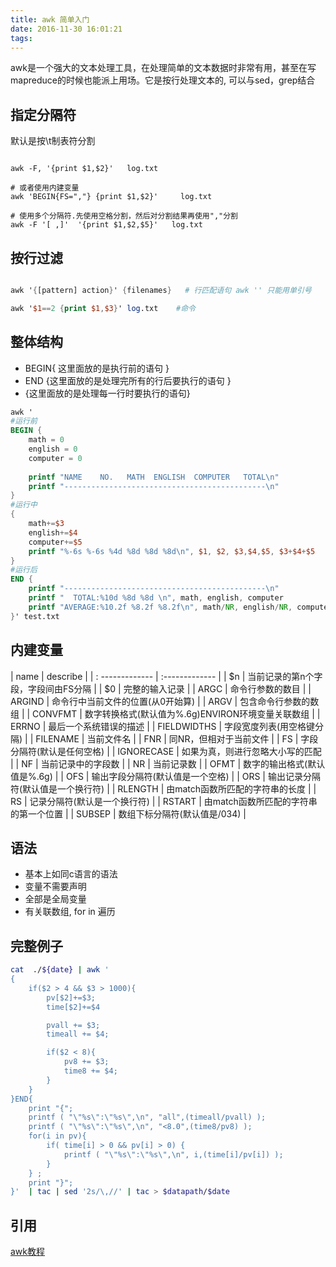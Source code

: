 ```yaml
---
title: awk 简单入门
date: 2016-11-30 16:01:21
tags:
---
```


awk是一个强大的文本处理工具，在处理简单的文本数据时非常有用，甚至在写mapreduce的时候也能派上用场。它是按行处理文本的, 可以与sed，grep结合

## 指定分隔符

默认是按\t制表符分割

```shell

awk -F, '{print $1,$2}'   log.txt

# 或者使用内建变量
awk 'BEGIN{FS=","} {print $1,$2}'     log.txt

# 使用多个分隔符.先使用空格分割，然后对分割结果再使用","分割
awk -F '[ ,]'  '{print $1,$2,$5}'   log.txt
```


## 按行过滤

```awk

awk '{[pattern] action}' {filenames}   # 行匹配语句 awk '' 只能用单引号

awk '$1==2 {print $1,$3}' log.txt    #命令
```

## 整体结构

* BEGIN{ 这里面放的是执行前的语句 }
* END {这里面放的是处理完所有的行后要执行的语句 }
* {这里面放的是处理每一行时要执行的语句}

```awk
awk '
#运行前
BEGIN {
    math = 0
    english = 0
    computer = 0
 
    printf "NAME    NO.   MATH  ENGLISH  COMPUTER   TOTAL\n"
    printf "---------------------------------------------\n"
}
#运行中
{
    math+=$3
    english+=$4
    computer+=$5
    printf "%-6s %-6s %4d %8d %8d %8d\n", $1, $2, $3,$4,$5, $3+$4+$5
}
#运行后
END {
    printf "---------------------------------------------\n"
    printf "  TOTAL:%10d %8d %8d \n", math, english, computer
    printf "AVERAGE:%10.2f %8.2f %8.2f\n", math/NR, english/NR, computer/NR
}' test.txt
```

## 内建变量

| name            | describe                                          |
| : ------------- | :-------------                                    |
| $n              | 当前记录的第n个字段，字段间由FS分隔               |
| $0              | 完整的输入记录                                    |
| ARGC            | 命令行参数的数目                                  |
| ARGIND          | 命令行中当前文件的位置(从0开始算)                 |
| ARGV            | 包含命令行参数的数组                              |
| CONVFMT         | 数字转换格式(默认值为%.6g)ENVIRON环境变量关联数组 |
| ERRNO           | 最后一个系统错误的描述                            |
| FIELDWIDTHS     | 字段宽度列表(用空格键分隔)                        |
| FILENAME        | 当前文件名                                        |
| FNR             | 同NR，但相对于当前文件                            |
| FS              | 字段分隔符(默认是任何空格)                        |
| IGNORECASE      | 如果为真，则进行忽略大小写的匹配                  |
| NF              | 当前记录中的字段数                                |
| NR              | 当前记录数                                        |
| OFMT            | 数字的输出格式(默认值是%.6g)                      |
| OFS             | 输出字段分隔符(默认值是一个空格)                  |
| ORS             | 输出记录分隔符(默认值是一个换行符)                |
| RLENGTH         | 由match函数所匹配的字符串的长度                   |
| RS              | 记录分隔符(默认是一个换行符)                      |
| RSTART          | 由match函数所匹配的字符串的第一个位置             |
| SUBSEP          | 数组下标分隔符(默认值是/034)                      |

## 语法

* 基本上如同c语言的语法
* 变量不需要声明
* 全部是全局变量
* 有关联数组, for in 遍历

## 完整例子

```sh
cat  ./${date} | awk '
{
    if($2 > 4 && $3 > 1000){
        pv[$2]+=$3;
        time[$2]+=$4

        pvall += $3;
        timeall += $4;

        if($2 < 8){
            pv8 += $3;
            time8 += $4;
        }
    }
}END{
    print "{";
    printf ( "\"%s\":\"%s\",\n", "all",(timeall/pvall) );
    printf ( "\"%s\":\"%s\",\n", "<8.0",(time8/pv8) );
    for(i in pv){
        if( time[i] > 0 && pv[i] > 0) {
            printf ( "\"%s\":\"%s\",\n", i,(time[i]/pv[i]) );
        }
    } ;
    print "}";
}'  | tac | sed '2s/\,//' | tac > $datapath/$date
```


## 引用

[awk教程](http://www.runoob.com/linux/linux-comm-awk.html)
